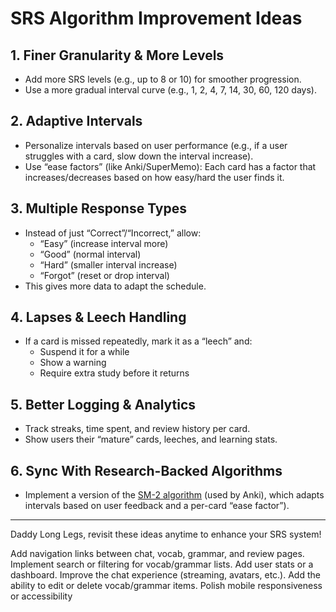 # SRS Algorithm Improvement Ideas

## 1. Finer Granularity & More Levels
- Add more SRS levels (e.g., up to 8 or 10) for smoother progression.
- Use a more gradual interval curve (e.g., 1, 2, 4, 7, 14, 30, 60, 120 days).

## 2. Adaptive Intervals
- Personalize intervals based on user performance (e.g., if a user struggles with a card, slow down the interval increase).
- Use “ease factors” (like Anki/SuperMemo): Each card has a factor that increases/decreases based on how easy/hard the user finds it.

## 3. Multiple Response Types
- Instead of just “Correct”/“Incorrect,” allow:
  - “Easy” (increase interval more)
  - “Good” (normal interval)
  - “Hard” (smaller interval increase)
  - “Forgot” (reset or drop interval)
- This gives more data to adapt the schedule.

## 4. Lapses & Leech Handling
- If a card is missed repeatedly, mark it as a “leech” and:
  - Suspend it for a while
  - Show a warning
  - Require extra study before it returns

## 5. Better Logging & Analytics
- Track streaks, time spent, and review history per card.
- Show users their “mature” cards, leeches, and learning stats.

## 6. Sync With Research-Backed Algorithms
- Implement a version of the [SM-2 algorithm](https://en.wikipedia.org/wiki/SuperMemo#The_SM-2_algorithm) (used by Anki), which adapts intervals based on user feedback and a per-card “ease factor”).

---

Daddy Long Legs, revisit these ideas anytime to enhance your SRS system! 

Add navigation links between chat, vocab, grammar, and review pages.
Implement search or filtering for vocab/grammar lists.
Add user stats or a dashboard.
Improve the chat experience (streaming, avatars, etc.).
Add the ability to edit or delete vocab/grammar items.
Polish mobile responsiveness or accessibility